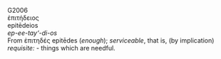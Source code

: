 <body>
  <p>G2006<br>  ἐπιτήδειος  <br> epitēdeios  <br><i>ep-ee-tay‘-di-os </i><br>From   ἐπιτηδές    epitēdes   (<i>enough</i>); <i>serviceable</i>, that is, (by implication) <i>requisite:</i> - things which are needful.<br></p>
 </body>